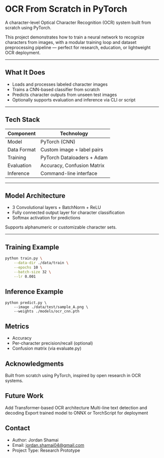 # OCR From Scratch in PyTorch

A character-level Optical Character Recognition (OCR) system built from scratch using PyTorch.

This project demonstrates how to train a neural network to recognize characters from images, with a modular training loop and dataset preprocessing pipeline — perfect for research, education, or lightweight OCR deployment.

---

## What It Does

- Loads and processes labeled character images  
- Trains a CNN-based classifier from scratch  
- Predicts character outputs from unseen test images  
- Optionally supports evaluation and inference via CLI or script  

---

## Tech Stack

| Component     | Technology         |
|--------------|--------------------|
| Model        | PyTorch (CNN)      |
| Data Format  | Custom image + label pairs |
| Training     | PyTorch Dataloaders + Adam |
| Evaluation   | Accuracy, Confusion Matrix |
| Inference    | Command-line interface |


---

## Model Architecture

- 3 Convolutional layers + BatchNorm + ReLU
- Fully connected output layer for character classification
- Softmax activation for predictions

Supports alphanumeric or customizable character sets.

---

## Training Example

```bash
python train.py \
    --data-dir ./data/train \
    --epochs 10 \
    --batch-size 32 \
    --lr 0.001
```

## Inference Example
```
python predict.py \
    --image ./data/test/sample_A.png \
    --weights ./models/ocr_cnn.pth
```

## Metrics
- Accuracy
- Per-character precision/recall (optional)
- Confusion matrix (via evaluate.py)

## Acknowledgments
Built from scratch using PyTorch, inspired by open research in OCR systems.

## Future Work
Add Transformer-based OCR architecture
Multi-line text detection and decoding
Export trained model to ONNX or TorchScript for deployment

## Contact
- Author: Jordan Shamai
- Email: jordan.shamai04@gmail.com
- Project Type: Research Prototype

